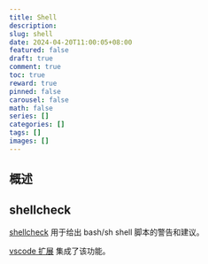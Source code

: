 ```yaml
---
title: Shell
description:
slug: shell
date: 2024-04-20T11:00:05+08:00
featured: false
draft: true
comment: true
toc: true
reward: true
pinned: false
carousel: false
math: false
series: []
categories: []
tags: []
images: []
---
```


## 概述

## shellcheck

[shellcheck](https://github.com/koalaman/shellcheck) 用于给出 bash/sh shell 脚本的警告和建议。

[vscode 扩展](https://marketplace.visualstudio.com/items?itemName=timonwong.shellcheck) 集成了该功能。

